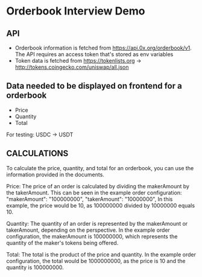 # Orderbook Interview Demo

## API

- Orderbook information is fetched from https://api.0x.org/orderbook/v1. The API requires an access token that's stored as env variables
- Token data is fetched from https://tokenlists.org -> http://tokens.coingecko.com/uniswap/all.json

## Data needed to be displayed on frontend for a orderbook

- Price
- Quantity
- Total

For testing:
USDC -> USDT

## CALCULATIONS

To calculate the price, quantity, and total for an orderbook, you can use the information provided in the documents.

Price: The price of an order is calculated by dividing the makerAmount by the takerAmount. This can be seen in the example order configuration:
"makerAmount": "100000000",
"takerAmount": "10000000",
In this example, the price would be 10, as 100000000 divided by 10000000 equals 10.

Quantity: The quantity of an order is represented by the makerAmount or takerAmount, depending on the perspective. In the example order configuration, the makerAmount is 100000000, which represents the quantity of the maker's tokens being offered.

Total: The total is the product of the price and quantity. In the example order configuration, the total would be 1000000000, as the price is 10 and the quantity is 100000000.

